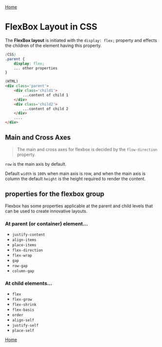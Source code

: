 [Home](./readme.md) 

# FlexBox Layout in CSS

The **FlexBox layout** is initiated with the `display: flex;` property and effects the children of the element having this property.

```css
(CSS)
.parent {
	display: flex;
	... other properties
}
```

```html
(HTML)
<div class='parent'>
	<div class='child1'>
		...content of child 1
	</div>
	<div class='child2'>
		...content of child 2
	</div>
	....
</div>
```

## Main and Cross Axes

>The main and cross axes for flexbox is decided by the `flow-direction` property.

`row` is the main axis by default.


Default `width` is `100%` when main axis is row, and when the main axis is column the default `height` is the height required to render the content.





## properties for the flexbox group

Flexbox has some properties applicable at the parent and child levels that can be used to create innovative layouts. 

### At parent (or container) element...

* `justify-content`
* `align-items`
* `place-items`
* `flex-direction`
* `flex-wrap`
* `gap`
* `row-gap`
* `column-gap`

### At child elements...

* `flex`
* `flex-grow`
* `flex-shrink`
* `flex-basis`
* `order`
* `align-self`
* `justify-self`
* `place-self`


[Home](./readme.md) 
